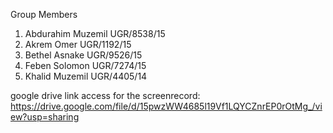 Group Members
1. Abdurahim Muzemil     UGR/8538/15
2. Akrem Omer            UGR/1192/15
4. Bethel Asnake         UGR/9526/15
5. Feben Solomon         UGR/7274/15
6. Khalid Muzemil        UGR/4405/14

google drive link access for the screenrecord: https://drive.google.com/file/d/15pwzWW4685l19Vf1LQYCZnrEP0rOtMg_/view?usp=sharing
